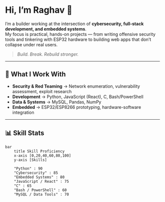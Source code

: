# Hi, I’m Raghav 👋  

I’m a builder working at the intersection of **cybersecurity, full-stack development, and embedded systems**.  
My focus is practical, hands-on projects — from writing offensive security tools and tinkering with ESP32 hardware to building web apps that don’t collapse under real users.  

> *Build. Break. Rebuild stronger.*  

---

## 🔧 What I Work With
- **Security & Red Teaming** → Network enumeration, vulnerability assessment, exploit research  
- **Development** → Python, JavaScript (React), C, Bash/PowerShell  
- **Data & Systems** → MySQL, Pandas, NumPy  
- **Embedded** → ESP32/ESP8266 prototyping, hardware-software integration  

---

## 📊 Skill Stats
```mermaid
bar
    title Skill Proficiency
    x-axis [0,20,40,60,80,100]
    y-axis [Skills]

    "Python" : 90
    "Cybersecurity" : 85
    "Embedded Systems" : 80
    "JavaScript / React" : 75
    "C" : 65
    "Bash / PowerShell" : 60
    "MySQL / Data Tools" : 70
